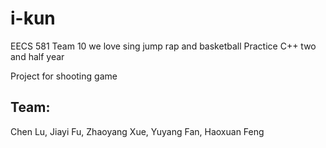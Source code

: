 # i-kun
EECS 581 Team 10
we love sing jump rap and basketball
Practice C++ two and half year
  
 Project for shooting game 

## Team: 
Chen Lu, Jiayi Fu, Zhaoyang Xue, Yuyang Fan, Haoxuan Feng
